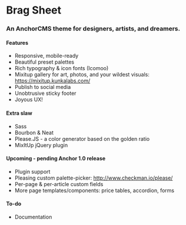 
# Brag Sheet

### An AnchorCMS theme for designers, artists, and dreamers.

#### Features
* Responsive, mobile-ready 
* Beautiful preset palettes
* Rich typography & icon fonts (Icomoo)
* Mixitup gallery for art, photos, and your wildest visuals: https://mixitup.kunkalabs.com/
* Publish to social media
* Unobtrusive sticky footer
* Joyous UX!


#### Extra slaw
* Sass
* Bourbon & Neat
* Please.JS - a color generator based on the golden ratio
* MixItUp jQuery plugin

#### Upcoming - pending Anchor 1.0 release
* Plugin support
* Pleasing custom palette-picker: http://www.checkman.io/please/ 
* Per-page & per-article custom fields
* More page templates/components: price tables, accordion, forms

#### To-do
* Documentation